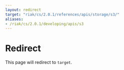 ```yaml
---
layout: redirect
target: "riak/cs/2.0.1/references/apis/storage/s3/"
aliases:
- /riak/cs/2.0.1/developing/apis/s3
---
```


# Redirect

This page will redirect to `target`.
